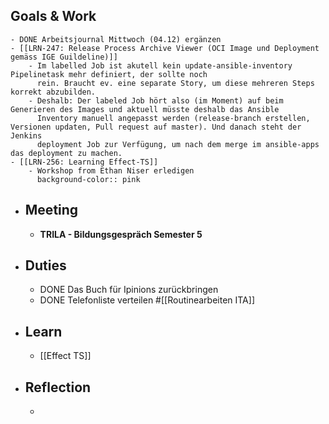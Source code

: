 ## Goals & Work
	- DONE Arbeitsjournal Mittwoch (04.12) ergänzen
	- [[LRN-247: Release Process Archive Viewer (OCI Image und Deployment gemäss IGE Guildeline)]]
		- Im labelled Job ist akutell kein update-ansible-inventory Pipelinetask mehr definiert, der sollte noch 
		  rein. Braucht ev. eine separate Story, um diese mehreren Steps korrekt abzubilden.
		- Deshalb: Der labeled Job hört also (im Moment) auf beim Generieren des Images und aktuell müsste deshalb das Ansible 
		  Inventory manuell angepasst werden (release-branch erstellen, Versionen updaten, Pull request auf master). Und danach steht der Jenkins 
		  deployment Job zur Verfügung, um nach dem merge im ansible-apps das deployment zu machen.
	- [[LRN-256: Learning Effect-TS]]
		- Workshop from Ethan Niser erledigen
		  background-color:: pink
- ## Meeting
	- **TRILA - Bildungsgespräch Semester 5**
- ## Duties
	- DONE Das Buch für Ipinions zurückbringen
	- DONE Telefonliste verteilen #[[Routinearbeiten ITA]]
- ## Learn
	- [[Effect TS]]
- ## Reflection
	-